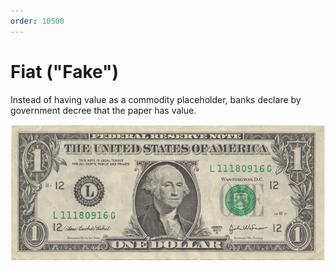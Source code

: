 ```yaml
---
order: 10500
---
```


# Fiat ("Fake")

Instead of having value as a commodity placeholder, banks declare by government decree that the paper has value.

<img alt="picture of US dollar" src="images/fiat.jpg" width="600px" />
